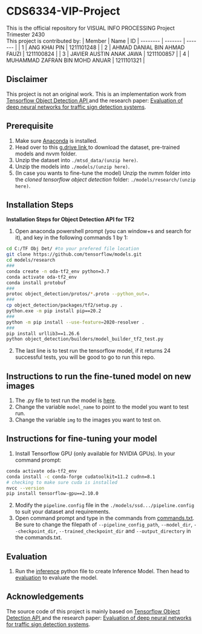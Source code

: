 # CDS6334-VIP-Project
This is the official repository for VISUAL INFO PROCESSING Project Trimester 2430
<br>
This project is contributed by:
| Member | Name | ID 
| -------- | ------- | ------- |
| 1 | ANG KHAI PIN | 1211101248 |
| 2 | AHMAD DANIAL BIN AHMAD FAUZI | 1211100824 |
| 3 | JAVIER AUSTIN ANAK JAWA | 1211100857 |
| 4 | MUHAMMAD ZAFRAN BIN MOHD ANUAR | 1211101321 |

## Disclaimer
This project is not an original work. This is an implementation work from <a href="https://github.com/tensorflow/models/tree/master/research/object_detection">Tensorflow Object Detection API </a> and the research paper: <a href="https://www.sciencedirect.com/science/article/abs/pii/S092523121830924X?via%3Dihub">Evaluation of deep neural networks for traffic sign detection systems</a>.

## Prerequisite
1. Make sure <a href="https://docs.anaconda.com/anaconda/install/">Anaconda</a> is installed.
2. Head over to this <a href="https://drive.google.com/drive/folders/14XZOY5WXXT9TOM_oIbsj7Qd92L1Os-5g"> g.drive link </a> to download the dataset, pre-trained models and nvvm folder.
3. Unzip the dataset into `./mtsd_data/(unzip here)`.
4. Unzip the models into `./models/(unzip here)`.
5. (In case you wants to fine-tune the model) Unzip the nvmm folder into the *cloned tensorflow object detection* folder: `./models/research/(unzip here)`.

## Installation Steps
<b>Installation Steps for Object Detection API for TF2</b>

1. Open anaconda powershell prompt (you can window+s and search for it), and key in the following commands 1 by 1:
```bash
cd C:/TF Obj Det/ #to your prefered file location
git clone https://github.com/tensorflow/models.git
cd models/research
###
conda create -n oda-tf2_env python=3.7
conda activate oda-tf2_env
conda install protobuf
###
protoc object_detection/protos/*.proto --python_out=.
###
cp object_detection/packages/tf2/setup.py .
python.exe -m pip install pip==20.2
###
python -m pip install --use-feature=2020-resolver .
###
pip install urllib3==1.26.6
python object_detection/builders/model_builder_tf2_test.py
```
2. The last line is to test run the tensorflow model, if it returns 24 successful tests, you will be good to go to run this repo.

## Instructions to run the fine-tuned model on new images
1. The .py file to test run the model is <a href="./scripts/model_test_run.py">here</a>.
2. Change the variable `model_name` to point to the model you want to test run.
3. Change the variable `img` to the images you want to test on.

## Instructions for fine-tuning your model
1. Install Tensorflow GPU (only available for NVIDIA GPUs). In your command prompt:
``` bash
conda activate oda-tf2_env
conda install -c conda-forge cudatoolkit=11.2 cudnn=8.1
# checking to make sure cuda is installed
nvcc --version
pip install tensorflow-gpu==2.10.0
```
2. Modify the `pipeline.config` file in the `./models/ssd.../pipeline.config` to suit your dataset and requirements.
3. Open command prompt and type in the commands from <a href="commands.txt"> commands.txt</a>. Be sure to change the filepath of `--pipeline_config_path`, `--model_dir`, `--checkpoint_dir`, `--trained_checkpoint_dir` and `--output_directory` in the commands.txt.

## Evaluation
1. Run the <a href="scripts/run_inference.py">inference</a> python file to create Inference Model. Then head to <a href="Evaluation.ipynb">evaluation</a> to evaluate the model.

## Acknowledgements
The source code of this project is mainly based on <a href="https://github.com/tensorflow/models/tree/master/research/object_detection">Tensorflow Object Detection API </a> and the research paper: <a href="https://www.sciencedirect.com/science/article/abs/pii/S092523121830924X?via%3Dihub">Evaluation of deep neural networks for traffic sign detection systems</a>.

